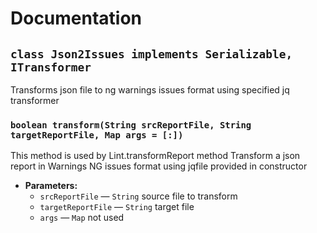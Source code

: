 # Documentation

## `class Json2Issues implements Serializable, ITransformer`

Transforms json file to ng warnings issues format using specified jq transformer

### `boolean transform(String srcReportFile, String targetReportFile, Map args = [:])`

This method is used by Lint.transformReport method Transform a json report in Warnings NG issues format using jqfile provided in constructor

* **Parameters:**
  * `srcReportFile` — `String` source file to transform
  * `targetReportFile` — `String` target file
  * `args` — `Map` not used
